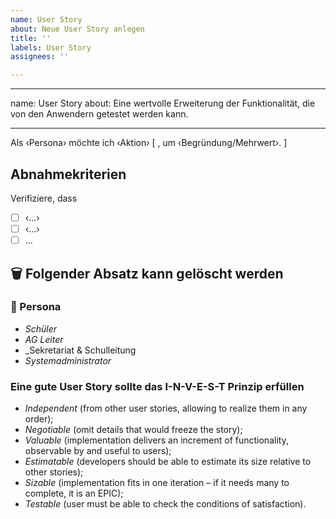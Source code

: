 ```yaml
---
name: User Story
about: Neue User Story anlegen
title: ''
labels: User Story
assignees: ''

---
```


---
name: User Story
about: Eine wertvolle Erweiterung der Funktionalität, die von den Anwendern getestet werden kann.

---

Als ‹Persona› möchte ich  ‹Aktion› [ , um ‹Begründung/Mehrwert›. ]

## Abnahmekriterien

Verifiziere, dass

- [ ] ‹...›
- [ ] ‹...›
- [ ] …

## 🗑️ Folgender Absatz kann gelöscht werden

### 👥 Persona

* _Schüler_ 
* _AG Leiter_
* _Sekretariat & Schulleitung
* _Systemadministrator_

### Eine gute User Story sollte das I-N-V-E-S-T Prinzip erfüllen

* _Independent_ (from other user stories, allowing to realize them in any order);
* _Negotiable_ (omit details that would freeze the story);
* _Valuable_ (implementation delivers an increment of functionality, observable by and useful to users);
* _Estimatable_ (developers should be able to estimate its size relative to other stories);
* _Sizable_ (implementation fits in one iteration – if it needs many to complete, it is an EPIC);
* _Testable_ (user must be able to check the conditions of satisfaction).
